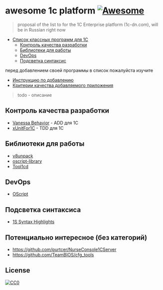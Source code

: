 ﻿# awesome 1c platform [![Awesome](https://cdn.rawgit.com/sindresorhus/awesome/d7305f38d29fed78fa85652e3a63e154dd8e8829/media/badge.svg)](https://github.com/sindresorhus/awesome)

> proposal of the list to for the 1C Enterprise platform (1c-dn.com), will be in Russian right now

- [Список классных программ для 1С](#)
	- [Контроль качества разработки](#)
	- [Библиотеки для работы](#)
	- [DevOps](#)
	- [Подсветка синтаксис](#)

перед добавлением своей программы в список пожалуйста изучите

* [Инструкцию по добавлению](CONTRIBUTING.md)
* [Критерии качества добавляемого приложения](CONTRIBUTING.md)

> todo - описание

## Контроль качества разработки

* [Vanessa Behavior](https://github.com/silverbulleters/vanessa-behavior) - ADD для 1C
* [xUnitFor1C](https://github.com/xDrivenDevelopment/xUnitFor1C) - TDD для 1С

## Библиотеки для работы

* [v8unpack](https://github.com/dmpas/v8unpack/tree/v.3.0)
* [oscript-library](https://github.com/EvilBeaver/oscript-library)
* [Tool1cd](https://bitbucket.org/awa15/tool_1cd/)

## DevOps

* [OScript](https://github.com/EvilBeaver/OneScript)

## Подсветка синтаксиса

* [1S Syntax Highlights](https://github.com/xDrivenDevelopment/1c-syntax)

## Потенциально интересное (без категорий)

* https://github.com/purtcer/NurseConsole1CServer
* https://github.com/TeamBIOS/cfg_tools

## License

[![CC0](https://i.creativecommons.org/p/zero/1.0/88x31.png)](https://creativecommons.org/publicdomain/zero/1.0/)


